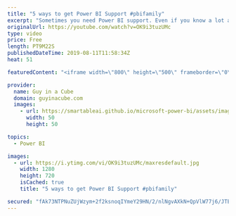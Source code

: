 ```yaml
---
title: "5 ways to get Power BI Support #pbifamily"
excerpt: "Sometimes you need Power BI support. Even if you know a lot about Power BI, everyone has a brain fart from time to time. Adam looks at 5 different ways you can get Power BI support to get you past your hurdle.  Community Site: https://community.powerbi.com Twitter Hashtag: #PowerBI and #pbihelp Facebook"
originalUrl: https://youtube.com/watch?v=OK9i3tuzUMc
type: video
price: Free
length: PT9M22S
publishedDateTime: 2019-08-11T11:58:34Z
heat: 51

featuredContent: "<iframe width=\"800\" height=\"500\" frameborder=\"0\" src=\"https://www.youtube.com/embed/OK9i3tuzUMc\" allow=\"accelerometer; autoplay; encrypted-media; gyroscope; picture-in-picture\" allowfullscreen></iframe>"

provider:
  name: Guy in a Cube
  domain: guyinacube.com
  images:
    - url: https://smartableai.github.io/microsoft-power-bi/assets/images/organizations/guyinacube.com-50x50.jpg
      width: 50
      height: 50

topics:
  - Power BI

images:
  - url: https://i.ytimg.com/vi/OK9i3tuzUMc/maxresdefault.jpg
    width: 1280
    height: 720
    isCached: true
    title: "5 ways to get Power BI Support #pbifamily"

secured: "fAk73NTPNuZUjWzym+2f2ksnoqIYmeY29HN/2/nlNgvAXkN+QpVlW77j6/JTEDIJ6nehk8ZjSDIRKaCe4fGBvOtZXEj+qx2V4jEf57rFPMg3P3Y7VzhtbqcvvXSgZziZM96FRQW4xPcIqS3DzBh/DGvZZ6u9683QVvWu7waUFMZvJ4bNKs63NrfrRtfuvuyvV+A01rczqy0b6vEPIVCqRJcGj8zLx5CJPnul0FUvxZCCCbpr+lEF67WxIyjAPIi2JNfiGFu+Ij8SoXxHSo0PuU5ERirtoIY7RIZ5hF4uAzL25jjjbHS1xymYY22oVUvfl6FCVe8JY+suOS6Clh+jj55VuACUDtlNiEECFMOSbR68WD2WL2LjyquUraxhxjG6Ma4FkI7AD0dQBZsNHBzpF3YSYMJ2tN5yFxihVFANXNw=;j+B/d5ku7sggN6yqMOg6hg=="
---
```


